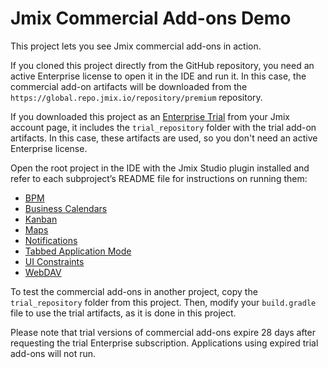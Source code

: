 # Jmix Commercial Add-ons Demo

This project lets you see Jmix commercial add-ons in action.

If you cloned this project directly from the GitHub repository, you need an active Enterprise license to open it in the IDE and run it. In this case, the commercial add-on artifacts will be downloaded from the `https://global.repo.jmix.io/repository/premium` repository.

If you downloaded this project as an [Enterprise Trial](https://docs.jmix.io/jmix/account-management.html#enterprise-trial) from your Jmix account page, it includes the `trial_repository` folder with the trial add-on artifacts. In this case, these artifacts are used, so you don't need an active Enterprise license.

Open the root project in the IDE with the Jmix Studio plugin installed and refer to each subproject’s README file for instructions on running them:

- [BPM](demo/bpm/README.md)
- [Business Calendars](demo/business-calendars/README.md)
- [Kanban](demo/kanban/README.md)
- [Maps](demo/maps/README.md)
- [Notifications](demo/notifications/README.md)
- [Tabbed Application Mode](demo/tabbed-mode/README.md)
- [UI Constraints](demo/uiconstraints/README.md)
- [WebDAV](demo/webdav/README.md)

To test the commercial add-ons in another project, copy the `trial_repository` folder from this project. Then, modify your `build.gradle` file to use the trial artifacts, as it is done in this project.

Please note that trial versions of commercial add-ons expire 28 days after requesting the trial Enterprise subscription. Applications using expired trial add-ons will not run.